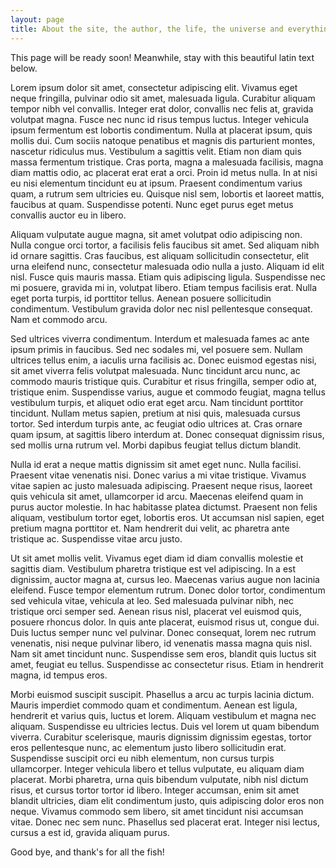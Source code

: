 ```yaml
---
layout: page
title: About the site, the author, the life, the universe and everything more.
---
```


<div class="message">
  This page will be ready soon! Meanwhile, stay with this beautiful latin text below.
</div>

Lorem ipsum dolor sit amet, consectetur adipiscing elit. Vivamus eget neque fringilla, pulvinar odio sit amet, malesuada ligula. Curabitur aliquam tempor nibh vel convallis. Integer erat dolor, convallis nec felis at, gravida volutpat magna. Fusce nec nunc id risus tempus luctus. Integer vehicula ipsum fermentum est lobortis condimentum. Nulla at placerat ipsum, quis mollis dui. Cum sociis natoque penatibus et magnis dis parturient montes, nascetur ridiculus mus. Vestibulum a sagittis velit. Etiam non diam quis massa fermentum tristique. Cras porta, magna a malesuada facilisis, magna diam mattis odio, ac placerat erat erat a orci. Proin id metus nulla. In at nisi eu nisi elementum tincidunt eu at ipsum. Praesent condimentum varius quam, a rutrum sem ultricies eu. Quisque nisl sem, lobortis et laoreet mattis, faucibus at quam. Suspendisse potenti. Nunc eget purus eget metus convallis auctor eu in libero.

Aliquam vulputate augue magna, sit amet volutpat odio adipiscing non. Nulla congue orci tortor, a facilisis felis faucibus sit amet. Sed aliquam nibh id ornare sagittis. Cras faucibus, est aliquam sollicitudin consectetur, elit urna eleifend nunc, consectetur malesuada odio nulla a justo. Aliquam id elit nisl. Fusce quis mauris massa. Etiam quis adipiscing ligula. Suspendisse nec mi posuere, gravida mi in, volutpat libero. Etiam tempus facilisis erat. Nulla eget porta turpis, id porttitor tellus. Aenean posuere sollicitudin condimentum. Vestibulum gravida dolor nec nisl pellentesque consequat. Nam et commodo arcu.

Sed ultrices viverra condimentum. Interdum et malesuada fames ac ante ipsum primis in faucibus. Sed nec sodales mi, vel posuere sem. Nullam ultrices tellus enim, a iaculis urna facilisis ac. Donec euismod egestas nisi, sit amet viverra felis volutpat malesuada. Nunc tincidunt arcu nunc, ac commodo mauris tristique quis. Curabitur et risus fringilla, semper odio at, tristique enim. Suspendisse varius, augue et commodo feugiat, magna tellus vestibulum turpis, et aliquet odio erat eget arcu. Nam tincidunt porttitor tincidunt. Nullam metus sapien, pretium at nisi quis, malesuada cursus tortor. Sed interdum turpis ante, ac feugiat odio ultrices at. Cras ornare quam ipsum, at sagittis libero interdum at. Donec consequat dignissim risus, sed mollis urna rutrum vel. Morbi dapibus feugiat tellus dictum blandit.

Nulla id erat a neque mattis dignissim sit amet eget nunc. Nulla facilisi. Praesent vitae venenatis nisi. Donec varius a mi vitae tristique. Vivamus vitae sapien ac justo malesuada adipiscing. Praesent neque risus, laoreet quis vehicula sit amet, ullamcorper id arcu. Maecenas eleifend quam in purus auctor molestie. In hac habitasse platea dictumst. Praesent non felis aliquam, vestibulum tortor eget, lobortis eros. Ut accumsan nisl sapien, eget pretium magna porttitor et. Nam hendrerit dui velit, ac pharetra ante tristique ac. Suspendisse vitae arcu justo.

Ut sit amet mollis velit. Vivamus eget diam id diam convallis molestie et sagittis diam. Vestibulum pharetra tristique est vel adipiscing. In a est dignissim, auctor magna at, cursus leo. Maecenas varius augue non lacinia eleifend. Fusce tempor elementum rutrum. Donec dolor tortor, condimentum sed vehicula vitae, vehicula at leo. Sed malesuada pulvinar nibh, nec tristique orci semper sed. Aenean risus nisl, placerat vel euismod quis, posuere rhoncus dolor. In quis ante placerat, euismod risus ut, congue dui. Duis luctus semper nunc vel pulvinar. Donec consequat, lorem nec rutrum venenatis, nisi neque pulvinar libero, id venenatis massa magna quis nisl. Nam sit amet tincidunt nunc. Suspendisse sem eros, blandit quis luctus sit amet, feugiat eu tellus. Suspendisse ac consectetur risus. Etiam in hendrerit magna, id tempus eros.

Morbi euismod suscipit suscipit. Phasellus a arcu ac turpis lacinia dictum. Mauris imperdiet commodo quam et condimentum. Aenean est ligula, hendrerit et varius quis, luctus et lorem. Aliquam vestibulum et magna nec aliquam. Suspendisse eu ultricies lectus. Duis vel lorem ut quam bibendum viverra. Curabitur scelerisque, mauris dignissim dignissim egestas, tortor eros pellentesque nunc, ac elementum justo libero sollicitudin erat. Suspendisse suscipit orci eu nibh elementum, non cursus turpis ullamcorper. Integer vehicula libero et tellus vulputate, eu aliquam diam placerat. Morbi pharetra, urna quis bibendum vulputate, nibh nisl dictum risus, et cursus tortor tortor id libero. Integer accumsan, enim sit amet blandit ultricies, diam elit condimentum justo, quis adipiscing dolor eros non neque. Vivamus commodo sem libero, sit amet tincidunt nisi accumsan vitae. Donec nec sem nunc. Phasellus sed placerat erat. Integer nisi lectus, cursus a est id, gravida aliquam purus.

Good bye, and thank's for all the fish!
